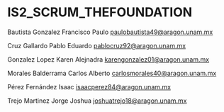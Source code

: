 # IS2_SCRUM_THEFOUNDATION

Bautista Gonzalez Francisco Paulo
paulobautista49@aragon.unam.mx

Cruz Gallardo Pablo Eduardo
pablocruz92@aragon.unam.mx

Gonzalez Lopez Karen Alejnadra
karengonzalez01@aragon.unam.mx

Morales Balderrama Carlos Alberto
carlosmorales40@aragon.unam.mx

Pérez Fernández Isaac
isaacperez84@aragon.unam.mx

Trejo Martinez Jorge Joshua
joshuatrejo18@aragon.unam.mx
